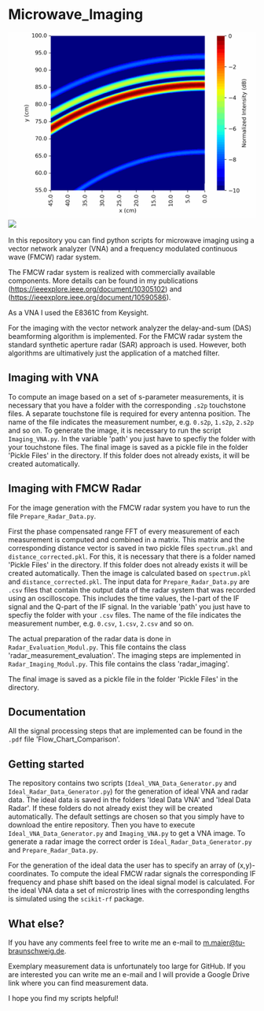 # Microwave_Imaging

![](https://github.com/fmcwradar/Microwave_Imaging/blob/main/FMCW_Radar_System_Animation_WithoutInclusion.gif)
![](https://github.com/fmcwradar/Microwave_Imaging/blob/main/FMCW_Radar_System_Animation.gif) 

In this repository you can find python scripts for microwave imaging using a vector network analyzer (VNA) and a frequency modulated continuous wave (FMCW) radar system.

The FMCW radar system is realized with commercially available components. More details can be found in my publications (https://ieeexplore.ieee.org/document/10305102) and (https://ieeexplore.ieee.org/document/10590586).

As a VNA I used the E8361C from Keysight.

For the imaging with the vector network analyzer the delay-and-sum (DAS) beamforming algorithm is implemented. For the FMCW radar system the standard synthetic aperture radar (SAR) approach is used. However, both algorithms are ultimatively just the application of a matched filter.

## Imaging with VNA

To compute an image based on a set of s-parameter measurements, it is necessary that you have a folder with the corresponding `.s2p` touchstone files. A separate touchstone file is required for every antenna position. The name of the file indicates the measurement number, e.g. `0.s2p`, `1.s2p`, `2.s2p` and so on. To generate the image, it is necessary to run the script `Imaging_VNA.py`. In the variable 'path' you just have to specfiy the folder with your touchstone files. The final image is saved as a pickle file in the folder 'Pickle Files' in the directory. If this folder does not already exists, it will be created automatically.

## Imaging with FMCW Radar

For the image generation with the FMCW radar system you have to run the file `Prepare_Radar_Data.py`.

First the phase compensated range FFT of every measurement of each measurement is computed and combined in a matrix. This matrix and the corresponding distance vector is saved in two pickle files `spectrum.pkl` and `distance_corrected.pkl`. For this, it is necessary that there is a folder named 'Pickle Files' in the directory. If this folder does not already exists it will be created automatically. Then the image is calculated based on `spectrum.pkl` and `distance_corrected.pkl`. The input data for `Prepare_Radar_Data.py` are `.csv` files that contain the output data of the radar system that was recorded using an oscilloscope. This includes the time values, the I-part of the IF signal and the Q-part of the IF signal. In the variable 'path' you just have to specfiy the folder with your `.csv` files. The name of the file indicates the measurement number, e.g. `0.csv`, `1.csv`, `2.csv` and so on.

The actual preparation of the radar data is done in `Radar_Evaluation_Modul.py`. This file contains the class 'radar_measurement_evaluation'. The imaging steps are implemented in `Radar_Imaging_Modul.py`. This file contains the class 'radar_imaging'.

The final image is saved as a pickle file in the folder 'Pickle Files' in the directory.

## Documentation
All the signal processing steps that are implemented can be found in the `.pdf` file 'Flow_Chart_Comparison'.

## Getting started
The repository contains two scripts (`Ideal_VNA_Data_Generator.py` and `Ideal_Radar_Data_Generator.py`) for the generation of ideal VNA and radar data. The ideal data is saved in the folders 'Ideal Data VNA' and 'Ideal Data Radar'. If these folders do not already exist they will be created automatically. The default settings are chosen so that you simply have to download the entire repository. Then you have to execute `Ideal_VNA_Data_Generator.py` and `Imaging_VNA.py` to get a VNA image. To generate a radar image the correct order is `Ideal_Radar_Data_Generator.py` and  `Prepare_Radar_Data.py`.

For the generation of the ideal data the user has to specify an array of (x,y)-coordinates. To compute the ideal FMCW radar signals the corresponding IF frequency and phase shift based on the ideal signal model is calculated. For the ideal VNA data a set of microstrip lines with the corresponding lengths is simulated using the `scikit-rf` package.

## What else?
If you have any comments feel free to write me an e-mail to m.maier@tu-braunschweig.de.

Exemplary measurement data is unfortunately too large for GitHub. If you are interested you can write me an e-mail and I will provide a Google Drive link where you can find measurement data.

I hope you find my scripts helpful!

